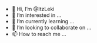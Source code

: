 - 👋 Hi, I’m @ItzLeki
- 👀 I’m interested in ...
- 🌱 I’m currently learning ...
- 💞️ I’m looking to collaborate on ...
- 📫 How to reach me ...

<!---
ItzLeki/ItzLeki is a ✨ special ✨ repository because its `README.md` (this file) appears on your GitHub profile.
You can click the Preview link to take a look at your changes.
--->
